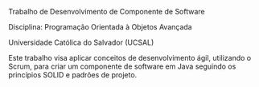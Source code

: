 Trabalho de Desenvolvimento de Componente de Software

Disciplina: Programação Orientada à Objetos Avançada

Universidade Católica do Salvador (UCSAL)

Este trabalho visa aplicar conceitos de desenvolvimento ágil, utilizando o Scrum, para criar um componente de software em Java seguindo os princípios SOLID e padrões de projeto.
